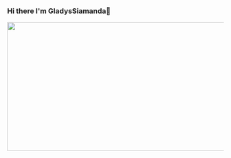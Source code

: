 ### Hi there I'm GladysSiamanda👋

<div align="center">
  <img src="https://media.giphy.com/gifs/YourTechConnect-tech-technology-your-connect-p1Z9gCY6vtaTOzjAhk" width="600" height="300"/>
</div>
<!--
**GladysSiamanda/GladysSiamanda** is a ✨ _special_ ✨ repository because its `README.md` (this file) appears on your GitHub profile.

Here are some ideas to get you started:

- 🔭 I’m currently working on ...
- 🌱 I’m currently learning ...
- 👯 I’m looking to collaborate on ...
- 🤔 I’m looking for help with ...
- 💬 Ask me about ...
- 📫 How to reach me: ...
- 😄 Pronouns: ...
- ⚡ Fun fact: ...
-->
